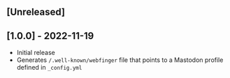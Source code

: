 ## [Unreleased]

## [1.0.0] - 2022-11-19

- Initial release
- Generates `/.well-known/webfinger` file that points to a Mastodon profile defined in `_config.yml`
